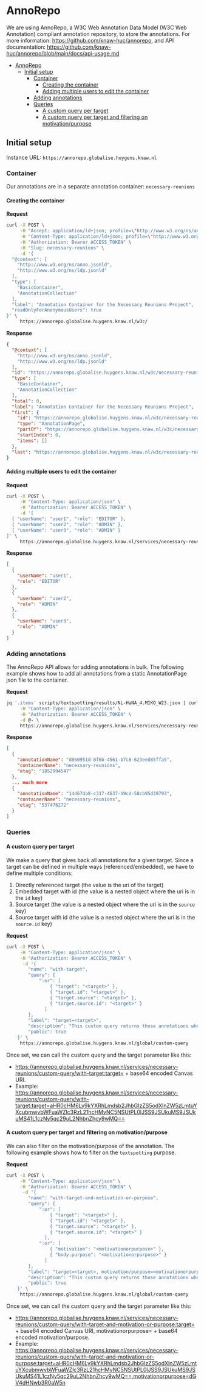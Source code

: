 # AnnoRepo

We are using AnnoRepo, a W3C Web Annotation Data Model (W3C Web Annotation) compliant annotation repository, to store the annotations. For more information: https://github.com/knaw-huc/annorepo, and API documentation: https://github.com/knaw-huc/annorepo/blob/main/docs/api-usage.md

- [AnnoRepo](#annorepo)
  - [Initial setup](#initial-setup)
    - [Container](#container)
      - [Creating the container](#creating-the-container)
      - [Adding multiple users to edit the container](#adding-multiple-users-to-edit-the-container)
    - [Adding annotations](#adding-annotations)
    - [Queries](#queries)
      - [A custom query per target](#a-custom-query-per-target)
      - [A custom query per target and filtering on motivation/purpose](#a-custom-query-per-target-and-filtering-on-motivationpurpose)


## Initial setup

Instance URL: `https://annorepo.globalise.huygens.knaw.nl`

### Container
Our annotations are in a separate annotation container: `necessary-reunions`

#### Creating the container

**Request**

```bash
curl -X POST \
     -H "Accept: application/ld+json; profile=\"http://www.w3.org/ns/anno.jsonld\"" \
     -H "Content-Type: application/ld+json; profile=\"http://www.w3.org/ns/anno.jsonld\"" \
     -H "Authorization: Bearer ACCESS_TOKEN" \
     -H "Slug: necessary-reunions" \
     -d '{
  "@context": [
    "http://www.w3.org/ns/anno.jsonld",
    "http://www.w3.org/ns/ldp.jsonld"
  ],
  "type": [
    "BasicContainer",
    "AnnotationCollection"
  ],
  "label": "Annotation Container for the Necessary Reunions Project",
  "readOnlyForAnonymousUsers": true
}' \
     https://annorepo.globalise.huygens.knaw.nl/w3c/
```

**Response**

```json
{
  "@context": [
    "http://www.w3.org/ns/anno.jsonld",
    "http://www.w3.org/ns/ldp.jsonld"
  ],
  "id": "https://annorepo.globalise.huygens.knaw.nl/w3c/necessary-reunions/",
  "type": [
    "BasicContainer",
    "AnnotationCollection"
  ],
  "total": 0,
  "label": "Annotation Container for the Necessary Reunions Project",
  "first": {
    "id": "https://annorepo.globalise.huygens.knaw.nl/w3c/necessary-reunions/?page=0",
    "type": "AnnotationPage",
    "partOf": "https://annorepo.globalise.huygens.knaw.nl/w3c/necessary-reunions/",
    "startIndex": 0,
    "items": []
  },
  "last": "https://annorepo.globalise.huygens.knaw.nl/w3c/necessary-reunions/?page=0"
}
```

#### Adding multiple users to edit the container

**Request**

```bash
curl -X POST \
     -H "Content-Type: application/json" \
     -H "Authorization: Bearer ACCESS_TOKEN" \
     -d '[
  { "userName": "user1", "role": "EDITOR" },
  { "userName": "user2", "role": "ADMIN" },
  { "userName": "user3", "role": "ADMIN" }
]' \
     https://annorepo.globalise.huygens.knaw.nl/services/necessary-reunions/users
```

**Response**

```json
[
  {
    "userName": "user1",
    "role": "EDITOR"
  },
  {
    "userName": "user2",
    "role": "ADMIN"
  },
  {
    "userName": "user3",
    "role": "ADMIN"
  }
]
```

### Adding annotations
The AnnoRepo API allows for adding annotations in bulk. The following example shows how to add all annotations from a static AnnotationPage json file to the container. 

**Request**

```bash
jq '.items' scripts/textspotting/results/NL-HaNA_4.MIKO_W23.json | curl -X POST \
     -H "Content-Type: application/json" \
     -H "Authorization: Bearer ACCESS_TOKEN" \
     -d @- \
     https://annorepo.globalise.huygens.knaw.nl/services/necessary-reunions/annotations-batch
```

**Response**

```json
[
  {
    "annotationName": "d860951d-8f6b-4561-b7c8-623eed85ffa5",
    "containerName": "necessary-reunions",
    "etag": "1852994547"
  },
  ... much more
  {
    "annotationName": "14d67da8-c317-4637-b9cd-58cb95d39793",
    "containerName": "necessary-reunions",
    "etag": "537476272"
  }
]
```

### Queries

#### A custom query per target

We make a query that gives back all annotations for a given target. Since a target can be defined in multiple ways (referenced/embedded), we have to define multiple conditions:
 1. Directly referenced target (the value is the uri of the target)
 2. Embedded target with id (the value is a nested object where the uri is in the `id` key)
 3. Source target (the value is a nested object where the uri is in the `source` key)
 4. Source target with id (the value is a nested object where the uri is in the `source.id` key) 

**Request**
```bash
curl -X POST \
     -H "Content-Type: application/json" \
     -H "Authorization: Bearer ACCESS_TOKEN" \
      -d '{
        "name": "with-target",
        "query": {
            ":or": [
                { "target": "<target>" },
                { "target.id": "<target>" },
                { "target.source": "<target>" },
                { "target.source.id": "<target>" }
              ]
        },        
        "label": "target=<target>",
        "description": "This custom query returns those annotations where the target is the given value",
        "public": true
    }' \
     https://annorepo.globalise.huygens.knaw.nl/global/custom-query
```

Once set, we can call the custom query and the target parameter like this:

* https://annorepo.globalise.huygens.knaw.nl/services/necessary-reunions/custom-query/with-target:target= + base64 encoded Canvas URI. 
* Example: https://annorepo.globalise.huygens.knaw.nl/services/necessary-reunions/custom-query/with-target:target=aHR0cHM6Ly9kYXRhLmdsb2JhbGlzZS5odXlnZW5zLmtuYXcubmwvbWFuaWZlc3RzL21hcHMvNC5NSUtPL0lJSS9JSUkuMS9JSUkuMS41L1czNy5qc29uL2NhbnZhcy9wMQ==

#### A custom query per target and filtering on motivation/purpose

We can also filter on the motivation/purpose of the annotation. The following example shows how to filter on the `textspotting` purpose.

**Request**
```bash
curl -X POST \
     -H "Content-Type: application/json" \
     -H "Authorization: Bearer ACCESS_TOKEN" \
      -d '{
        "name": "with-target-and-motivation-or-purpose",
        "query": {
            ":or": [
                { "target": "<target>" },
                { "target.id": "<target>" },
                { "target.source": "<target>" },
                { "target.source.id": "<target>" }
              ],
            ":or": [
                { "motivation": "<motivationorpurpose>" },
                { "body.purpose": "<motivationorpurpose>" }
              ]
        },        
        "label": "target=<target>, motivation/purpose=<motivationorpurpose>",
        "description": "This custom query returns those annotations where the target is the given value and the motivationorpurpose is the given value",
        "public": true
    }' \
     https://annorepo.globalise.huygens.knaw.nl/global/custom-query
```

Once set, we can call the custom query and the target parameter like this:

* https://annorepo.globalise.huygens.knaw.nl/services/necessary-reunions/custom-query/with-target-and-motivation-or-purpose:target= + base64 encoded Canvas URI, motivationorpurpose= + base64 encoded motivation/purpose.
* Example: https://annorepo.globalise.huygens.knaw.nl/services/necessary-reunions/custom-query/with-target-and-motivation-or-purpose:target=aHR0cHM6Ly9kYXRhLmdsb2JhbGlzZS5odXlnZW5zLmtuYXcubmwvbWFuaWZlc3RzL21hcHMvNC5NSUtPL0lJSS9JSUkuMS9JSUkuMS41L1czNy5qc29uL2NhbnZhcy9wMQ==,motivationorpurpose=dGV4dHNwb3R0aW5n
